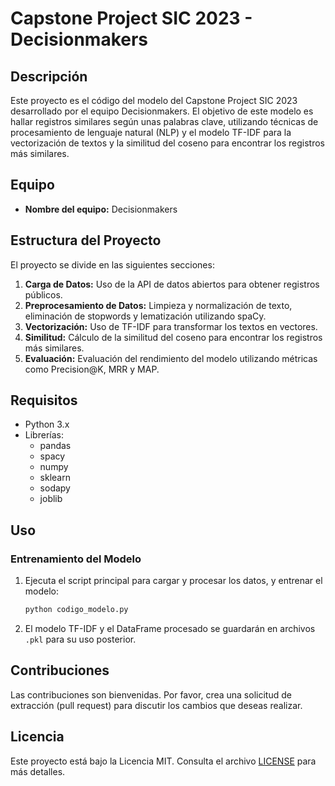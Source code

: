 # Capstone Project SIC 2023 - Decisionmakers

## Descripción

Este proyecto es el código del modelo del Capstone Project SIC 2023 desarrollado por el equipo Decisionmakers. El objetivo de este modelo es hallar registros similares según unas palabras clave, utilizando técnicas de procesamiento de lenguaje natural (NLP) y el modelo TF-IDF para la vectorización de textos y la similitud del coseno para encontrar los registros más similares.

## Equipo

- **Nombre del equipo:** Decisionmakers

## Estructura del Proyecto

El proyecto se divide en las siguientes secciones:

1. **Carga de Datos:** Uso de la API de datos abiertos para obtener registros públicos.
2. **Preprocesamiento de Datos:** Limpieza y normalización de texto, eliminación de stopwords y lematización utilizando spaCy.
3. **Vectorización:** Uso de TF-IDF para transformar los textos en vectores.
4. **Similitud:** Cálculo de la similitud del coseno para encontrar los registros más similares.
5. **Evaluación:** Evaluación del rendimiento del modelo utilizando métricas como Precision@K, MRR y MAP.

## Requisitos

- Python 3.x
- Librerías: 
  - pandas
  - spacy
  - numpy
  - sklearn
  - sodapy
  - joblib

## Uso

### Entrenamiento del Modelo

1. Ejecuta el script principal para cargar y procesar los datos, y entrenar el modelo:
    ```sh
    python codigo_modelo.py
    ```

2. El modelo TF-IDF y el DataFrame procesado se guardarán en archivos `.pkl` para su uso posterior.


## Contribuciones

Las contribuciones son bienvenidas. Por favor, crea una solicitud de extracción (pull request) para discutir los cambios que deseas realizar.

## Licencia

Este proyecto está bajo la Licencia MIT. Consulta el archivo [LICENSE](LICENSE) para más detalles.
